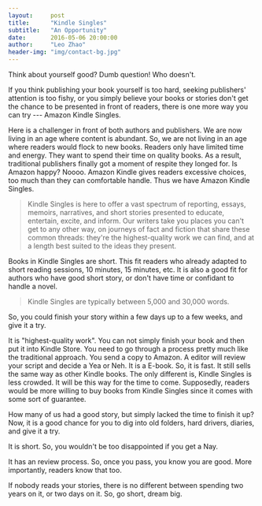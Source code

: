 ```yaml
---
layout:     post
title:      "Kindle Singles"
subtitle:   "An Opportunity"
date:       2016-05-06 20:00:00
author:     "Leo Zhao"
header-img: "img/contact-bg.jpg"
---
```


Think about yourself good? Dumb question! Who doesn't.

If you think publishing your book yourself is too hard, seeking publishers' attention is too fishy, or you simply believe your books or stories don't get the chance to be presented in front of readers, there is one more way you can try --- Amazon Kindle Singles.

Here is a challenger in front of both authors and publishers. We are now living in an age where content is abundant. So, we are not living in an age where readers would flock to new books. Readers only have limited time and energy. They want to spend their time on quality books. As a result, traditional publishers finally got a moment of respite they longed for. Is Amazon happy? Noooo. Amazon Kindle gives readers excessive choices, too much than they can comfortable handle. Thus we have Amazon Kindle Singles.

> Kindle Singles is here to offer a vast spectrum of reporting, essays, memoirs, narratives, and short stories presented to educate, entertain, excite, and inform. Our writers take you places you can't get to any other way, on journeys of fact and fiction that share these common threads: they're the highest-quality work we can find, and at a length best suited to the ideas they present.

Books in Kindle Singles are short. This fit readers who already adapted to short reading sessions, 10 minutes, 15 minutes, etc. It is also a good fit for authors who have good short story, or don't have time or confidant to handle a novel.

> Kindle Singles are typically between 5,000 and 30,000 words.

So, you could finish your story within a few days up to a few weeks, and give it a try.

It is "highest-quality work". You can not simply finish your book and then put it into Kindle Store. You need to go through a process pretty much like the traditional approach. You send a copy to Amazon. A editor will review your script and decide a Yea or Neh. It is a E-book. So, it is fast. It still sells the same way as other Kindle books. The only different is, Kindle Singles is less crowded. It will be this way for the time to come. Supposedly, readers would be more willing to buy books from Kindle Singles since it comes with some sort of guarantee.

How many of us had a good story, but simply lacked the time to finish it up? Now, it is a good chance for you to dig into old folders, hard drivers, diaries, and give it a try. 

It is short. So, you wouldn't be too disappointed if you get a Nay.

It has an review process. So, once you pass, you know you are good. More importantly, readers know that too.

If nobody reads your stories, there is no different between spending two years on it, or two days on it. So, go short, dream big.




